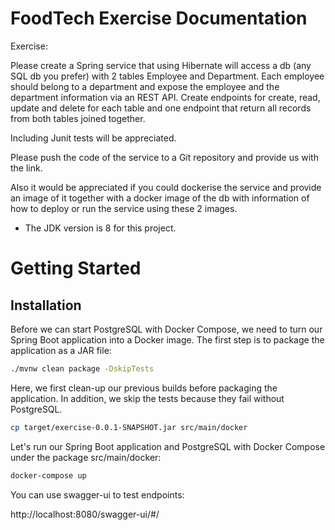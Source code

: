 # FoodTech Exercise Documentation
Exercise:

Please create a Spring service that using Hibernate will access a db (any SQL db you prefer) with 2 tables Employee and Department. Each employee should belong to a department and expose the employee and the department information via an REST API. Create endpoints for create, read, update and delete for each table and one endpoint that return all records from both tables joined together.



Including Junit tests will be appreciated.



Please push the code of the service to a Git repository and provide us with the link.

Also it would be appreciated if you could dockerise the service and provide an image of it together with a docker image of the db with information of how to deploy or run the service using these 2 images.
* The JDK version is 8 for this project.

# Getting Started

## Installation

Before we can start PostgreSQL with Docker Compose, we need to turn our Spring Boot application into a Docker image. The first step is to package the application as a JAR file:

```bash
./mvnw clean package -DskipTests
```

Here, we first clean-up our previous builds before packaging the application. In addition, we skip the tests because they fail without PostgreSQL.

```bash
cp target/exercise-0.0.1-SNAPSHOT.jar src/main/docker
```

Let's run our Spring Boot application and PostgreSQL with Docker Compose under the package src/main/docker:

```bash
docker-compose up
```

You can use swagger-ui to test endpoints: 

http://localhost:8080/swagger-ui/#/
